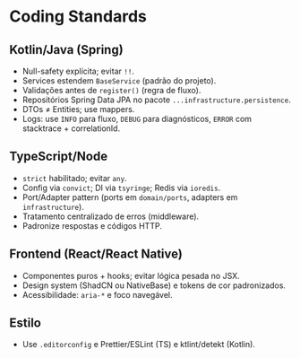 # Coding Standards

## Kotlin/Java (Spring)
- Null-safety explícita; evitar `!!`.
- Services estendem `BaseService` (padrão do projeto).
- Validações antes de `register()` (regra de fluxo).
- Repositórios Spring Data JPA no pacote `...infrastructure.persistence`.
- DTOs ≠ Entities; use mappers.
- Logs: use `INFO` para fluxo, `DEBUG` para diagnósticos, `ERROR` com stacktrace + correlationId.

## TypeScript/Node
- `strict` habilitado; evitar `any`.
- Config via `convict`; DI via `tsyringe`; Redis via `ioredis`.
- Port/Adapter pattern (ports em `domain/ports`, adapters em `infrastructure`).
- Tratamento centralizado de erros (middleware).
- Padronize respostas e códigos HTTP.

## Frontend (React/React Native)
- Componentes puros + hooks; evitar lógica pesada no JSX.
- Design system (ShadCN ou NativeBase) e tokens de cor padronizados.
- Acessibilidade: `aria-*` e foco navegável.

## Estilo
- Use `.editorconfig` e Prettier/ESLint (TS) e ktlint/detekt (Kotlin).
